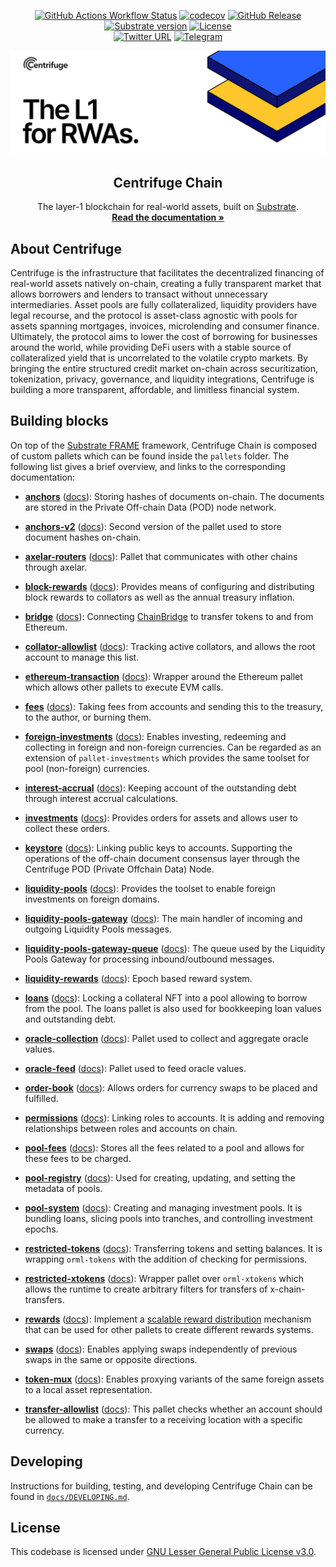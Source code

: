 <div align="center">

[![GitHub Actions Workflow Status](https://img.shields.io/github/actions/workflow/status/centrifuge/centrifuge-chain/build-wasm.yml?label=Actions&logo=github)](https://github.com/centrifuge/centrifuge-chain/actions)
[![codecov](https://codecov.io/gh/centrifuge/centrifuge-chain/graph/badge.svg?token=RXlH3AJMRB)](https://codecov.io/gh/centrifuge/centrifuge-chain)
[![GitHub Release](https://img.shields.io/github/v/release/centrifuge/centrifuge-chain)](https://github.com/centrifuge/centrifuge-chain/releases)
[![Substrate version](https://img.shields.io/badge/Substrate-2.0.0-brightgreen?logo=Parity%20Substrate)](https://substrate.io/)
[![License](https://img.shields.io/github/license/centrifuge/centrifuge-chain?color=green)](https://github.com/centrifuge/centrifuge-chain/blob/main/LICENSE)
 <br />
[![Twitter URL](https://img.shields.io/twitter/url?style=social&url=https%3A%2F%2Ftwitter.com%2Fcentrifuge)](https://twitter.com/centrifuge/)
[![Telegram](https://img.shields.io/badge/Telegram-gray?logo=telegram)](https://t.me/centrifuge_chat)

</div>

<p align="center">
  <a href="https://centrifuge.io">
    <img alt="Centrifuge" src="/docs/images/banner.svg">
  </a>
  <h2 align="center">Centrifuge Chain</h2>

  <p align="center">
    The layer-1 blockchain for real-world assets, built on <a href="https://docs.substrate.io/">Substrate</a>.
    <br />
    <a href="https://docs.centrifuge.io/build/cent-chain/"><strong>Read the documentation »</strong></a>
  </p>

## About Centrifuge
Centrifuge is the infrastructure that facilitates the decentralized financing of real-world assets natively on-chain, creating a fully transparent market that allows borrowers and lenders to transact without unnecessary intermediaries. Asset pools are fully collateralized, liquidity providers have legal recourse, and the protocol is asset-class agnostic with pools for assets spanning mortgages, invoices, microlending and consumer finance. Ultimately, the protocol aims to lower the cost of borrowing for businesses around the world, while providing DeFi users with a stable source of collateralized yield that is uncorrelated to the volatile crypto markets. By bringing the entire structured credit market on-chain across securitization, tokenization, privacy, governance, and liquidity integrations, Centrifuge is building a more transparent, affordable, and limitless financial system.

## Building blocks
On top of the [Substrate FRAME](https://docs.substrate.io/reference/frame-pallets/) framework, Centrifuge Chain is composed of custom pallets which can be found inside the `pallets` folder. The following list gives a brief overview, and links to the corresponding documentation:

- [**anchors**](https://github.com/centrifuge/centrifuge-chain/tree/main/pallets/anchors) ([docs](https://reference.centrifuge.io/pallet_anchors/index.html)): Storing hashes of documents on-chain. The documents are stored in the Private Off-chain Data (POD) node network.

- [**anchors-v2**](https://github.com/centrifuge/centrifuge-chain/tree/main/pallets/anchors-v2) ([docs](https://reference.centrifuge.io/pallet_anchors_v2/index.html)): Second version of the pallet used to store document hashes on-chain.

- [**axelar-routers**](https://github.com/centrifuge/centrifuge-chain/tree/main/pallets/liquidity-pools-gateway/pallet-axelar-router) ([docs](https://reference.centrifuge.io/pallet-axelar-router/index.html)): Pallet that communicates with other chains through axelar.

- [**block-rewards**](https://github.com/centrifuge/centrifuge-chain/tree/main/pallets/block-rewards) ([docs](https://reference.centrifuge.io/pallet_block_rewards/index.html)): Provides means of configuring and distributing block rewards to collators as well as the annual treasury inflation.

- [**bridge**](https://github.com/centrifuge/centrifuge-chain/tree/main/pallets/bridge) ([docs](https://reference.centrifuge.io/pallet_bridge/index.html)): Connecting [ChainBridge](https://github.com/centrifuge/chainbridge-substrate) to transfer tokens to and from Ethereum.

- [**collator-allowlist**](https://github.com/centrifuge/centrifuge-chain/tree/main/pallets/collator-allowlist) ([docs](https://reference.centrifuge.io/pallet_collator_allowlist/index.html)): Tracking active collators, and allows the root account to manage this list.

- [**ethereum-transaction**](https://github.com/centrifuge/centrifuge-chain/tree/main/pallets/ethereum-transaction) ([docs](https://reference.centrifuge.io/pallet_ethereum_transaction/index.html)): Wrapper around the Ethereum pallet which allows other pallets to execute EVM calls.

- [**fees**](https://github.com/centrifuge/centrifuge-chain/tree/main/pallets/fees) ([docs](https://reference.centrifuge.io/pallet_fees/index.html)): Taking fees from accounts and sending this to the treasury, to the author, or burning them.

- [**foreign-investments**](https://github.com/centrifuge/centrifuge-chain/tree/main/pallets/foreign-investments) ([docs](https://reference.centrifuge.io/pallet_foreign_investments/index.html)): Enables investing, redeeming and collecting in foreign and non-foreign currencies. Can be regarded as an extension of `pallet-investments` which provides the same toolset for pool (non-foreign) currencies.

- [**interest-accrual**](https://github.com/centrifuge/centrifuge-chain/tree/main/pallets/interest-accrual) ([docs](https://reference.centrifuge.io/pallet_interest_accrual/index.html)): Keeping account of the outstanding debt through interest accrual calculations.

- [**investments**](https://github.com/centrifuge/centrifuge-chain/tree/main/pallets/investments) ([docs](https://reference.centrifuge.io/pallet_investments/index.html)): Provides orders for assets and allows user to collect these orders.

- [**keystore**](https://github.com/centrifuge/centrifuge-chain/tree/main/pallets/keystore) ([docs](https://reference.centrifuge.io/pallet_keystore/index.html)): Linking public keys to accounts. Supporting the operations of the off-chain document consensus layer through the Centrifuge POD (Private Offchain Data) Node.

- [**liquidity-pools**](https://github.com/centrifuge/centrifuge-chain/tree/main/pallets/liquidity-pools) ([docs](https://reference.centrifuge.io/pallet_liquidity_pools/index.html)): Provides the toolset to enable foreign investments on foreign domains.

- [**liquidity-pools-gateway**](https://github.com/centrifuge/centrifuge-chain/tree/main/pallets/liquidity-pools-gateway) ([docs](https://reference.centrifuge.io/pallet_liquidity_pools_gateway/index.html)): The main handler of incoming and outgoing Liquidity Pools messages.

- [**liquidity-pools-gateway-queue**](https://github.com/centrifuge/centrifuge-chain/tree/main/pallets/liquidity-pools-gateway/queue) ([docs](https://reference.centrifuge.io/pallet_liquidity_pools_gateway_queue/index.html)): The queue used by the Liquidity Pools Gateway for processing inbound/outbound messages.

- [**liquidity-rewards**](https://github.com/centrifuge/centrifuge-chain/tree/main/pallets/liquidity-rewards) ([docs](https://reference.centrifuge.io/pallet_liquidity_rewards/index.html)): Epoch based reward system.

- [**loans**](https://github.com/centrifuge/centrifuge-chain/tree/main/pallets/loans) ([docs](https://reference.centrifuge.io/pallet_loans/index.html)): Locking a collateral NFT into a pool allowing to borrow from the pool. The loans pallet is also used for bookkeeping loan values and outstanding debt.

- [**oracle-collection**](https://github.com/centrifuge/centrifuge-chain/tree/main/pallets/oracle-collection) ([docs](https://reference.centrifuge.io/pallet_oracle_collection/index.html)): Pallet used to collect and aggregate oracle values.

- [**oracle-feed**](https://github.com/centrifuge/centrifuge-chain/tree/main/pallets/oracle-feed) ([docs](https://reference.centrifuge.io/pallet_oracle_feed/index.html)): Pallet used to feed oracle values.

- [**order-book**](https://github.com/centrifuge/centrifuge-chain/tree/main/pallets/order-book) ([docs](https://reference.centrifuge.io/pallet_order_book/index.html)): Allows orders for currency swaps to be placed and fulfilled.

- [**permissions**](https://github.com/centrifuge/centrifuge-chain/tree/main/pallets/permissions) ([docs](https://reference.centrifuge.io/pallet_permissions/index.html)): Linking roles to accounts. It is adding and removing relationships between roles and accounts on chain.

- [**pool-fees**](https://github.com/centrifuge/centrifuge-chain/tree/main/pallets/pool-fees) ([docs](https://reference.centrifuge.io/pallet_pool_fees/index.html)): Stores all the fees related to a pool and allows for these fees to be charged.

- [**pool-registry**](https://github.com/centrifuge/centrifuge-chain/tree/main/pallets/pool-registry) ([docs](https://reference.centrifuge.io/pallet_pool_registry/index.html)): Used for creating, updating, and setting the metadata of pools.

- [**pool-system**](https://github.com/centrifuge/centrifuge-chain/tree/main/pallets/pool-system) ([docs](https://reference.centrifuge.io/pallet_pool_system/index.html)): Creating and managing investment pools. It is bundling loans, slicing pools into tranches, and controlling investment epochs.

- [**restricted-tokens**](https://github.com/centrifuge/centrifuge-chain/tree/main/pallets/restricted-tokens) ([docs](https://reference.centrifuge.io/pallet_restricted_tokens/index.html)): Transferring tokens and setting balances. It is wrapping `orml-tokens` with the addition of checking for permissions.

- [**restricted-xtokens**](https://github.com/centrifuge/centrifuge-chain/tree/main/pallets/restricted-xtokens) ([docs](https://reference.centrifuge.io/pallet_restricted_xtokens/index.html)): Wrapper pallet over `orml-xtokens` which allows the runtime to create arbitrary filters for transfers of x-chain-transfers.

- [**rewards**](https://github.com/centrifuge/centrifuge-chain/tree/main/pallets/rewards) ([docs](https://reference.centrifuge.io/pallet_rewards/index.html)): Implement a [scalable reward distribution](https://solmaz.io/2019/02/24/scalable-reward-changing/) mechanism that can be used for other pallets to create different rewards systems.

- [**swaps**](https://github.com/centrifuge/centrifuge-chain/tree/main/pallets/swaps) ([docs](https://reference.centrifuge.io/pallet_swaps/index.html)): Enables applying swaps independently of previous swaps in the same or opposite directions.

- [**token-mux**](https://github.com/centrifuge/centrifuge-chain/tree/main/pallets/token-mux) ([docs](https://reference.centrifuge.io/pallet_token_mux/index.html)): Enables proxying variants of the same foreign assets to a local asset representation.

- [**transfer-allowlist**](https://github.com/centrifuge/centrifuge-chain/tree/main/pallets/transfer-allowlist) ([docs](https://reference.centrifuge.io/pallet_transfer_allowlist/index.html)): This pallet checks whether an account should be allowed to make a transfer to a receiving location with a specific currency.

## Developing
Instructions for building, testing, and developing Centrifuge Chain can be found in [`docs/DEVELOPING.md`](docs/DEVELOPING.md).

## License
This codebase is licensed under [GNU Lesser General Public License v3.0](https://github.com/centrifuge/centrifuge-chain/blob/main/LICENSE).
